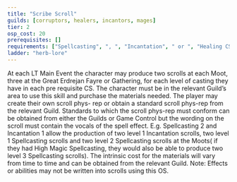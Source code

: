 ```yaml
---
title: "Scribe Scroll"
guilds: [corruptors, healers, incantors, mages]
tier: 2
osp_cost: 20
prerequisites: []
requirements: ["Spellcasting", ", ", "Incantation", " or ", "Healing CS"]
ladder: "herb-lore"
---
```

At each LT Main Event the character may produce two scrolls at each Moot, three at the Great Erdrejan Fayre or Gathering, for each level of casting they have in each pre requisite CS. The character must be in the relevant Guild’s area to use this skill and purchase the materials needed. The player may create their own scroll phys- rep or obtain a standard scroll phys-rep from the relevant Guild. Standards to which the scroll phys-rep must conform can be obtained from either the Guilds or Game Control but the wording on the scroll must contain the vocals of the spell effect. E.g. Spellcasting 2 and Incantation 1 allow the production of two level 1 Incantation scrolls, two level 1 Spellcasting scrolls and two level 2 Spellcasting scrolls at the Moots( if they had High Magic Spellcasting, they would also be able to produce two level 3 Spellcasting scrolls). The intrinsic cost for the materials will vary from time to time and can be obtained from the relevant Guild. Note: Effects or abilities may not be written into scrolls using this OS.